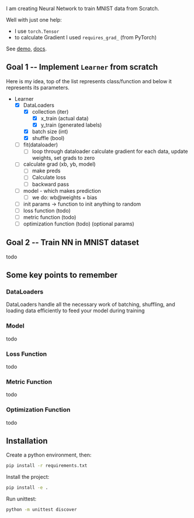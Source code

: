 I am creating Neural Network to train MNIST data from Scratch.

Well with just one help:
- I use `torch.Tensor`
- to calculate Gradient I used `requires_grad_` (from PyTorch)

See [demo](https://github.com/akash5100/nn/blob/main/nn/demo.ipynb), <a href="docs/nn/index.html">docs</a>.

## Goal 1 -- Implement `Learner` from scratch
Here is my idea, top of the list represents class/function and below it represents its parameters. 
- Learner
    - [x] DataLoaders
        - [x] collection (iter)
            - [x] x_train (actual data)
            - [x] y_train (generated labels)
        - [x] batch size (int)
        - [x] shuffle (bool)
    - [ ] fit(dataloader)
        - [ ] loop through dataloader
          calculate gradient for each data, update weights, set grads to zero
    - [ ] calculate grad (xb, yb, model)
        - [ ] make preds
        - [ ] Calculate loss
        - [ ] backward pass
    - [ ] model - which makes prediction
        - [ ] we do:
          wb@weights + bias
    - [ ] init params -> function to init anything to random
    - [ ] loss function (todo)
    - [ ] metric function (todo)
    - [ ] optimization function (todo) (optional params)

## Goal 2 -- Train NN in MNIST dataset
todo

## Some key points to remember

### DataLoaders
DataLoaders handle all the necessary work of batching, shuffling, and loading data efficiently to feed your model during training

### Model
todo

### Loss Function
todo

### Metric Function
todo

### Optimization Function
todo


## Installation

Create a python environment, then:

```bash
pip install -r requirements.txt
```

Install the project:
```bash
pip install -e .
```

Run unittest:
```bash
python -m unittest discover
```
